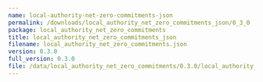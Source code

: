 ```yaml
---
name: local-authority-net-zero-commitments-json
permalink: /downloads/local_authority_net_zero_commitments_json/0_3_0
package: local_authority_net_zero_commitments
title: local_authority_net_zero_commitments_json
filename: local_authority_net_zero_commitments.json
version: 0.3.0
full_version: 0.3.0
file: /data/local_authority_net_zero_commitments/0.3.0/local_authority_net_zero_commitments.json
---
```

